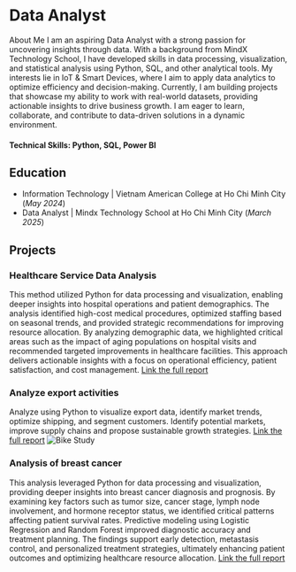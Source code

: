 # Data Analyst
About Me
I am an aspiring Data Analyst with a strong passion for uncovering insights through data. With a background from MindX Technology School, I have developed skills in data processing, visualization, and statistical analysis using Python, SQL, and other analytical tools. My interests lie in IoT & Smart Devices, where I aim to apply data analytics to optimize efficiency and decision-making. Currently, I am building projects that showcase my ability to work with real-world datasets, providing actionable insights to drive business growth. I am eager to learn, collaborate, and contribute to data-driven solutions in a dynamic environment.

#### Technical Skills: Python, SQL, Power BI

## Education
 - Information Technology | Vietnam American College at Ho Chi Minh City (_May 2024_)
 - Data Analyst | Mindx Technology School at  Ho Chi Minh City (_March 2025_)

## Projects
### Healthcare Service Data Analysis
This method utilized Python for data processing and visualization, enabling deeper insights into hospital operations and patient demographics. The analysis identified high-cost medical procedures, optimized staffing based on seasonal trends, and provided strategic recommendations for improving resource allocation. By analyzing demographic data, we highlighted critical areas such as the impact of aging populations on hospital visits and recommended targeted improvements in healthcare facilities. This approach delivers actionable insights with a focus on operational efficiency, patient satisfaction, and cost management.
[Link the full report](https://www.canva.com/design/DAGfbaxQ4WE/yqoILINo4YaKyC_YXDyUWg/edit?utm_content=DAGfbaxQ4WE&utm_campaign=designshare&utm_medium=link2&utm_source=sharebutton)

### Analyze export activities
Analyze using Python to visualize export data, identify market trends, optimize shipping, and segment customers. Identify potential markets, improve supply chains and propose sustainable growth strategies.
[Link the full report](https://www.canva.com/design/DAGTqEnVfx0/POREv41NDzbW-0w2-GtL0Q/edit?utm_content=DAGTqEnVfx0&utm_campaign=designshare&utm_medium=link2&utm_source=sharebutton)
![Bike Study](/assets/img/bike_study.jpeg)

### Analysis of breast cancer
This analysis leveraged Python for data processing and visualization, providing deeper insights into breast cancer diagnosis and prognosis. By examining key factors such as tumor size, cancer stage, lymph node involvement, and hormone receptor status, we identified critical patterns affecting patient survival rates. Predictive modeling using Logistic Regression and Random Forest improved diagnostic accuracy and treatment planning. The findings support early detection, metastasis control, and personalized treatment strategies, ultimately enhancing patient outcomes and optimizing healthcare resource allocation.
[Link the full report](https://www.canva.com/design/DAGaQ6mTkF8/ywaw37M8D_gpdDzhVhNiOA/edit?utm_content=DAGaQ6mTkF8&utm_campaign=designshare&utm_medium=link2&utm_source=sharebutton)


